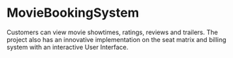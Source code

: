 # MovieBookingSystem
Customers can view movie showtimes, ratings, reviews and trailers. The project also has an innovative implementation on the seat matrix and billing system with an interactive
User Interface.
